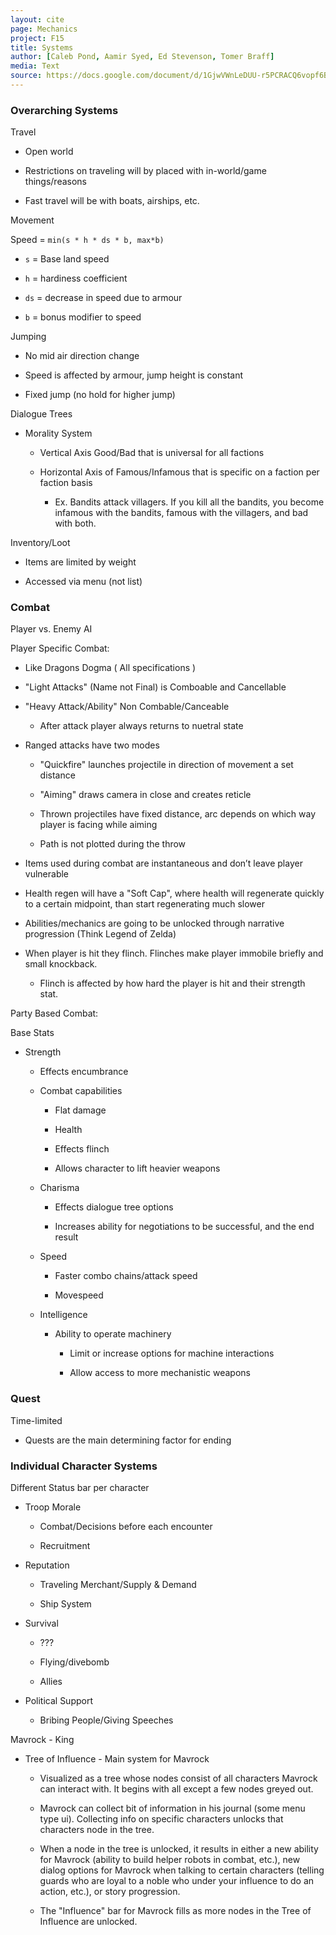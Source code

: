 ```yaml
---
layout: cite
page: Mechanics
project: F15
title: Systems
author: [Caleb Pond, Aamir Syed, Ed Stevenson, Tomer Braff]
media: Text
source: https://docs.google.com/document/d/1GjwVWnLeDUU-r5PCRACQ6vopf6BhAnov4TLLJ_v56yo/edit?usp=sharing
---
```

### Overarching Systems
Travel

- Open world

- Restrictions on traveling will by placed with in-world/game things/reasons

- Fast travel will be with boats, airships, etc.

Movement

Speed = `min(s * h * ds * b, max*b)`

- `s` = Base land speed

- `h` = hardiness coefficient

- `ds` = decrease in speed due to armour

- `b` = bonus modifier to speed

Jumping

- No mid air direction change

- Speed is affected by armour, jump height is constant

- Fixed jump (no hold for higher jump)

Dialogue Trees

- Morality System

    - Vertical Axis Good/Bad that is universal for all factions

    - Horizontal Axis of Famous/Infamous that is specific on a faction per faction basis

        - Ex. Bandits attack villagers. If you kill all the bandits, you become infamous with the bandits, famous with the villagers, and bad with both.

Inventory/Loot

- Items are limited by weight

- Accessed via menu (not list)

### Combat

Player vs. Enemy AI

Player Specific Combat:

- Like Dragons Dogma ( All specifications )

- "Light Attacks" (Name not Final) is Comboable and Cancellable

- "Heavy Attack/Ability" Non Combable/Canceable

    - After attack player always returns to nuetral state

- Ranged attacks have two modes

    - "Quickfire" launches projectile in direction of movement a set distance

    - "Aiming" draws camera in close and creates reticle

    - Thrown projectiles have fixed distance, arc depends on which way player is facing while aiming

    - Path is not plotted during the throw

- Items used during combat are instantaneous and don’t leave player vulnerable

- Health regen will have a "Soft Cap", where health will regenerate quickly to a certain midpoint, than start regenerating much slower

- Abilities/mechanics are going to be unlocked through narrative progression (Think Legend of Zelda)

- When player is hit they flinch. Flinches make player immobile briefly and small knockback.

    - Flinch is affected by how hard the player is hit and their strength stat.

Party Based Combat:

Base Stats

- Strength

    - Effects encumbrance

    - Combat capabilities

        - Flat damage

        - Health

        - Effects flinch

        - Allows character to lift heavier weapons

    - Charisma

        - Effects dialogue tree options

        - Increases ability for negotiations to be successful, and the end result

    - Speed

        - Faster combo chains/attack speed

        - Movespeed

    - Intelligence

        - Ability to operate machinery

            - Limit or increase options for machine interactions

            - Allow access to more mechanistic weapons

### Quest

Time-limited

- Quests are the main determining factor for ending

### Individual Character Systems

Different Status bar per character

- Troop Morale

    - Combat/Decisions before each encounter

    - Recruitment

- Reputation

    - Traveling Merchant/Supply & Demand

    - Ship System

- Survival

    - ???

    - Flying/divebomb

    - Allies

- Political Support

    - Bribing People/Giving Speeches

Mavrock - King

- Tree of Influence - Main system for Mavrock

    - Visualized as a tree whose nodes consist of all characters Mavrock can interact with. It begins with all except a few nodes greyed out.

    - Mavrock can collect bit of information in his journal (some menu type ui). Collecting info on specific characters unlocks that characters node in the tree.

    - When a node in the tree is unlocked, it results in either a new ability for Mavrock (ability to build helper robots in combat, etc.), new dialog options for Mavrock when talking to certain characters (telling guards who are loyal to a noble who under your influence to do an action, etc.), or story progression.

    - The "Influence" bar for Mavrock fills as more nodes in the Tree of Influence are unlocked.
